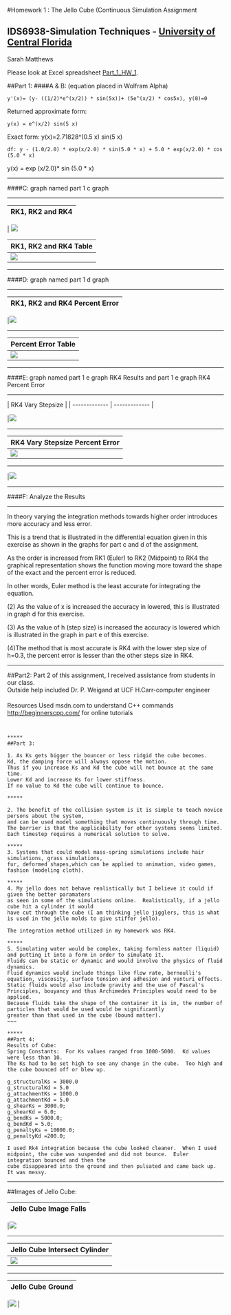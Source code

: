 #Homework 1 : The Jello Cube (Continuous Simulation Assignment
## IDS6938-Simulation Techniques - [University of Central Florida](http://www.ist.ucf.edu/grad/)

Sarah Matthews

Please look at Excel spreadsheet [Part_1_HW_1](Part_1_HW_1.xlsx).

##Part 1:
####A & B:
(equation placed in Wolfram Alpha)
~~~
y'(x)= (y- ((1/2)*e^(x/2)) * sin(5x))+ (5e^(x/2) * cos5x), y(0)=0 
~~~
Returned approximate form: 
~~~
y(x) = e^(x/2) sin(5 x)
~~~
Exact form: y(x)=2.71828^(0.5 x) sin(5 x)
~~~
df: y - (1.0/2.0) * exp(x/2.0) * sin(5.0 * x) + 5.0 * exp(x/2.0) * cos (5.0 * x)
~~~
y(x) = exp (x/2.0)* sin (5.0 * x)

*****
####C: graph named part 1 c graph
***** 

| RK1, RK2 and RK4  |  
| ------------- | 

| ![](images/Part1cgraph.png?/raw=true)  


|RK1, RK2 and RK4 Table |
| ------------- | 
| ![](images/Part1ctable.png?/raw=true) 

*****
####D: graph named part 1 d graph
*****
| RK1, RK2 and RK4 Percent Error  |
| ------------- | 

|![](images/Part1dgraph.png?/raw=true)  

*****
| Percent Error  Table |
| ------------- 
| ![](images/Part1dtable.png?/raw=true) 

*****
####E: graph named part 1 e graph RK4 Results and part 1 e graph RK4 Percent Error
*****
| RK4 Vary Stepsize  | 
| ------------- | ------------- |

|![](images/Part1egraphRK4Results.png?/raw=true) 
*****
 
| RK4 Vary Stepsize Percent Error |
| ------------- | 
|![](images/Part1egraphRK4PercentError.png?/raw=true)  |
*****
|![](images/Part1etable.png?/raw=true) 

*****
####F: Analyze the Results
*****
In theory varying the integration methods towards higher order introduces more accuracy and less error. 

This is a trend that is illustrated in the differential equation given in this exercise as shown in the graphs for part c and d of the assignment.  

As the order is increased from RK1 (Euler) to RK2 (Midpoint) to RK4 the graphical representation shows the function moving more toward the shape of the exact and the percent error is reduced.  

In other words, Euler method is the least accurate for integrating the equation.  

(2) As the value of x is increased the accuracy in lowered, this is illustrated in graph d for this exercise.  

(3) As the value of h (step size) is increased the accuracy is lowered which is illustrated in the graph in part e of this exercise.  

(4)The method that is most accurate is RK4 with the lower step size of h=0.3, the percent error is lesser than the other steps size in RK4.  

*****

##Part2:
Part 2 of this assignment, I received assistance from students in our class.  
Outside help included Dr. P. Weigand at UCF 
H.Carr-computer engineer
####
Resources Used
msdn.com to understand C++ commands
http://beginnerscpp.com/ for online tutorials
~~~~


*****
##Part 3:

1. As Ks gets bigger the bouncer or less ridgid the cube becomes. 
Kd, the damping force will always oppose the motion.  
Thus if you increase Ks and Kd the cube will not bounce at the same time.  
Lower Kd and increase Ks for lower stiffness. 
If no value to Kd the cube will continue to bounce.

*****

2. The benefit of the collision system is it is simple to teach novice persons about the system, 
and can be used model something that moves continuously through time. 
The barrier is that the applicability for other systems seems limited. 
Each timestep requires a numerical solution to solve.

*****
3. Systems that could model mass-spring simulations include hair simulations, grass simulations, 
fur, deformed shapes,which can be applied to animation, video games, fashion (modeling cloth).

*****
4. My jello does not behave realistically but I believe it could if given the better paramaters 
as seen in some of the simulations online.  Realistically, if a jello cube hit a cylinder it would 
have cut through the cube (I am thinking jello jigglers, this is what is used in the jello molds to give stiffer jello).

The integration method utilized in my homework was RK4.

*****
5. Simulating water would be complex, taking formless matter (liquid) and putting it into a form in order to simulate it.  
Fluids can be static or dynamic and would involve the physics of fluid dynamics.
Fluid dynamics would include things like flow rate, bernoulli's equation, viscosity, surface tension and adhesion and venturi effects.  
Static fluids would also include gravity and the use of Pascal's Principles, bouyancy and thus Archimedes Principles would need to be applied.  
Because fluids take the shape of the container it is in, the number of particles that would be used would be significantly
greater than that used in the cube (bound matter).
~~~

*****
##Part 4:
Results of Cube:
Spring Constants:  For Ks values ranged from 1000-5000.  Kd values were less than 10.  
The Ks had to be set high to see any change in the cube.  Too high and the cube bounced off or blew up.

g_structuralKs = 3000.0
g_structuralKd = 5.0
g_attachmentKs = 1000.0
g_attachmentKd = 5.0
g_shearKs = 3000.0;
g_shearKd = 6.0;
g_bendKs = 5000.0;
g_bendKd = 5.0;
g_penaltyKs = 10000.0;
g_penaltyKd =200.0;

I used Rk4 integration because the cube looked cleaner.  When I used midpoint, the cube was suspended and did not bounce.  Euler integration bounced and then the
cube disappeared into the ground and then pulsated and came back up.  It was messy. 
~~~~

*****
##Images of Jello Cube:
 

| Jello Cube Image Falls  | 
| ------------- |

|![](images/0001.png?/raw=true) 
*****

| Jello Cube Intersect Cylinder|
| ------------- | 
|![](images/0023.png?/raw=true) 
*****

| Jello Cube Ground   | 
| ------------- | 

|![](images/0134.png?/raw=true) | 

